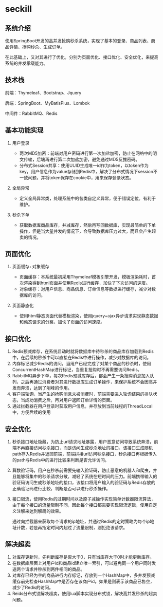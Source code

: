 # seckill

## 系统介绍

使用SpringBoot开发的高并发抢购秒杀系统，实现了基本的登录、商品列表、商品详情、抢购秒杀、生成订单。

在此基础上，又对其进行了优化，分别为页面优化、接口优化、安全优化，来提高系统的并发承载能力。

## 技术栈

前端：Thymeleaf、Bootstrap、Jquery

后端：SpringBoot、MyBatisPlus、Lombok

中间件：RabbitMQ、Redis

## 基本功能实现

1. 用户登录
   * 两次MD5加密：前端对用户密码进行第一次加盐加密，防止在网络中的明文传输，后端再进行第二次加盐加密，避免通过MD5反推密码。
   * 分布式Session共享：使用UUID生成唯一id作为token，以token作为key，用户信息作为value存储到Redis中，解决了分布式情况下session不一致问题，并将token保存在cookie中，用来保存登录状态。

2. 全局异常
   * 定义全局异常类，处理系统中的各类自定义异常，便于错误定位，有利于维护。
3. 秒杀下单
   * 获取数据库商品库存，并减库存，然后再写回数据库，实现最简单的下单操作，但是当大量并发的情况下，会导致数据库压力过大，而且会产生超卖的情况。

## 页面优化

1. 页面缓存+对象缓存
   * 页面缓存：本系统最初采用Thymeleaf模板引擎开发，模板渲染耗时，首次渲染得到html页面并使用Redis进行缓存，加快了下次访问的速度。
   * 对象缓存：对用户信息、商品信息、订单信息等数据进行缓存，减少对数据库的访问。

2. 页面静态化
   * 使用html静态页面代替模板渲染，使用jquery+ajax异步请求实现静态数据和动态请求的分离，加快了页面的访问速度。

## 接口优化

1. Redis预减库存，在系统启动时就将数据库中待秒杀的商品库存加载到Redis中，在后续的秒杀中可以直接在Redis中进行操作，减少对数据库的访问。
2. 内存标记减少Redis的访问，当用户已经完成了对某个商品的秒杀时，使用ConcurrentHashMap进行标记，当重复抢购时不再需要访问Redis。
3. RabbitMQ异步下单，每次Redis预减库存后，都会产生一条抢购消息加入队列，之后再通过消费者对其进行数据库生成订单操作，来保护系统不会因高并发而奔溃，达到了削峰的作用。
4. 客户端轮询，当产生的抢购消息未被消费时，前端需要进入轮询结果的排队状态，当成功消费之后，再对用户返回订单详情的页面。
5. 通过拦截器在用户登录时获取用户信息，并存放到当前线程的ThreadLocal中，方便后续的使用

## 安全优化

1. 秒杀接口地址隐藏，为防止url请求地址暴露，用户恶意访问导致系统奔溃，前端不再直接访问秒杀接口，而是访问生成秒杀地址的接口，该接口生成随机path存入Redis并返回前端，前端拼接url访问秒杀接口，秒杀接口再根据传入的path与Redis中的进行比较来判断是否允许访问。

2. 算数验证码，用户在秒杀前需要先输入验证码，防止恶意的机器人和爬虫，并且能够将集中的秒杀请求分散，减轻了系统在短时间的压力。前端携带输入的验证码访问生成秒杀地址的接口，该接口将用户输入的验证码与Redis存放的正确验证码进行比较，判断是否可以进行秒杀操作。

3. 接口限流，使用Redis的过期时间以及原子减操作实现简单计数器限流算法，由于每个接口的流量限制不同，因此每个接口都需要实现限流逻辑，使用自定义注解来达到解耦的效果。

   通过向拦截器来获取每个请求的ip地址，并通过Redis的定时策略为每个ip地址计数，若是再指定时间内超过了流量限制，则拒绝该请求。

## 解决超卖

1. 对库存更新时，先判断库存是否大于0，只有当库存大于0时才能更新库存。
2. 在数据库层面上对用户id和商品id建立唯一索引，可以避免同一个用户同时发送两个请求并秒杀到两件相同的商品。
3. 对库存已经为空的商品进行内存标记，存放到一个HashMap中，多并发预减缓存前先检查HashMap中是否存在该商户id，如果是则表示该商品已售空，减少了Redis的访问。
4. Reids分布式锁解决超卖，使用lua脚本实现分布式锁，解决高并发秒杀的超卖问题。





